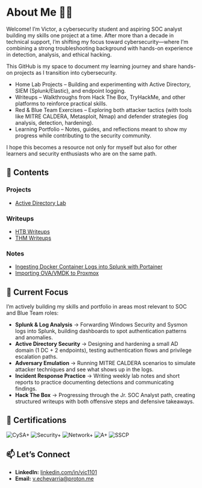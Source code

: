 # About Me 👋🏽
Welcome! I’m Victor, a cybersecurity student and aspiring SOC analyst building my skills one project at a time. After more than a decade in technical support, I’m shifting my focus toward cybersecurity—where I’m combining a strong troubleshooting background with hands-on experience in detection, analysis, and ethical hacking.

This GitHub is my space to document my learning journey and share hands-on projects as I transition into cybersecurity.
- Home Lab Projects – Building and experimenting with Active Directory, SIEM (Splunk/Elastic), and endpoint logging.
-	Writeups – Walkthroughs from Hack The Box, TryHackMe, and other platforms to reinforce practical skills.
-	Red & Blue Team Exercises – Exploring both attacker tactics (with tools like MITRE CALDERA, Metasploit, Nmap) and defender strategies (log analysis, detection, hardening).
-	Learning Portfolio – Notes, guides, and reflections meant to show my progress while contributing to the security community.

I hope this becomes a resource not only for myself but also for other learners and security enthusiasts who are on the same path.

## 📂 Contents
### Projects
- [Active Directory Lab](https://github.com/netcur10s/ad-lab)
 <!-- - [MITRE Caldera Emulation](labs/mitre-caldera/README.md) -->

### Writeups
- [HTB Writeups](https://github.com/netcur10s/htb-writeups/)
- [THM Writeups](https://github.com/netcur10s/thm-writeups/)
  
### Notes
- [Ingesting Docker Container Logs into Splunk with Portainer](notes/splunk-docker-portainer.md)
- [Importing OVA/VMDK to Proxmox](notes/import-ova-vmdk.md)

## 🎯 Current Focus
I’m actively building my skills and portfolio in areas most relevant to SOC and Blue Team roles:

- **Splunk & Log Analysis** → Forwarding Windows Security and Sysmon logs into Splunk, building dashboards to spot authentication patterns and anomalies.  
- **Active Directory Security** → Designing and hardening a small AD domain (1 DC + 2 endpoints), testing authentication flows and privilege escalation paths.  
- **Adversary Emulation** → Running MITRE CALDERA scenarios to simulate attacker techniques and see what shows up in the logs.  
- **Incident Response Practice** → Writing weekly lab notes and short reports to practice documenting detections and communicating findings.  
- **Hack The Box** → Progressing through the Jr. SOC Analyst path, creating structured writeups with both offensive steps and defensive takeaways.  

<!-- - Expanding Splunk detections with **Sigma rules → SPL queries**  
- Documenting adversary emulations with MITRE CALDERA  
- Strengthening SOC analyst workflows (alert triage, investigation, reporting) -->
  
## 📜 Certifications
![CySA+](https://img.shields.io/badge/CySA+-29B6F6?logo=compTIA&logoColor=white) ![Security+](https://img.shields.io/badge/Security+-E63946?logo=compTIA&logoColor=white) ![Network+](https://img.shields.io/badge/Network+-457B9D?logo=compTIA&logoColor=white) ![A+](https://img.shields.io/badge/A+-2A9D8F?logo=compTIA&logoColor=white) ![SSCP](https://img.shields.io/badge/SSCP-6A4C93?logo=isc2&logoColor=white)  

## 📫 Let’s Connect
- **LinkedIn:** [linkedin.com/in/vic1101](https://www.linkedin.com/in/vic1101/)  
- **Email:** v.echevarria@proton.me  
